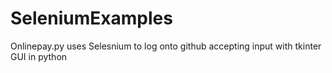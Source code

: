 # SeleniumExamples
Onlinepay.py uses Selesnium to log onto github accepting input with tkinter GUI in python
